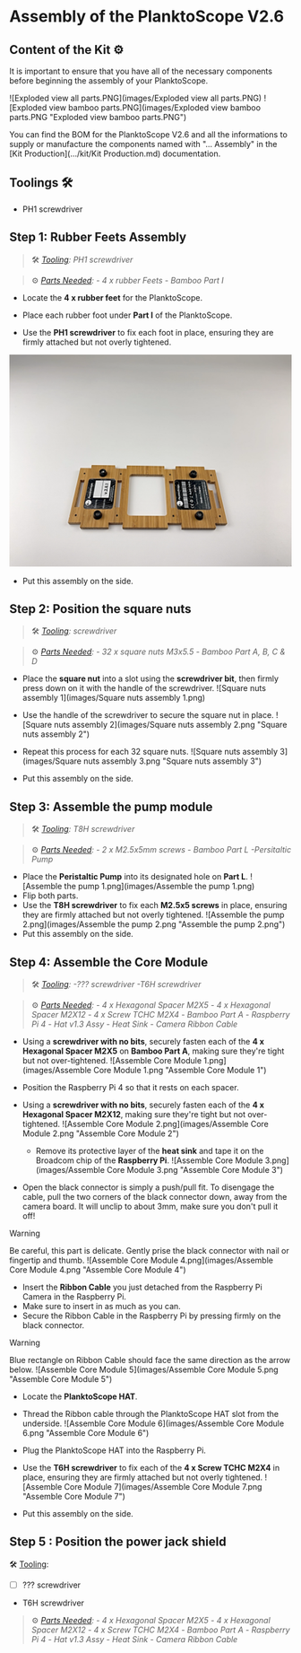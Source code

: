 
# Assembly of the PlanktoScope V2.6


## Content of the Kit :gear:


<!-- Here the idea is to be able to start with the Planktoscope Kit bought to FairScope or after achieving all the sub assembly metionned in V2.6/kit/Kit Production chapters  -->

It is important to ensure that you have all of the necessary components before beginning the assembly of your PlanktoScope.

![Exploded view all parts.PNG](images/Exploded view all parts.PNG)
![Exploded view bamboo parts.PNG](images/Exploded view bamboo parts.PNG "Exploded view bamboo parts.PNG")

You can find the BOM for the PlanktoScope V2.6 and all the informations to supply or manufacture the components named with "… Assembly" in the [Kit Production](.../kit/Kit Production.md) documentation.

## Toolings :hammer_and_wrench:
- PH1 screwdriver


## Step 1: Rubber Feets Assembly

>:hammer_and_wrench:
>_[Tooling](#toolings-hammerandwrench): PH1 screwdriver_

>:gear:
>_[Parts Needed](#content-of-the-kit-gear):_
>	_- 4 x rubber Feets_
>	_- Bamboo Part I_

* Locate the **4 x rubber feet** for the PlanktoScope.

* Place each rubber foot under **Part I** of the PlanktoScope.

* Use the **PH1 screwdriver** to fix each foot in place, ensuring they are firmly attached but not overly tightened.

![Part I with rubber feets.PNG](images/2.png)

* Put this assembly on the side.


## Step 2: Position the square nuts

>:hammer_and_wrench:
>_[Tooling](#toolings-hammerandwrench): screwdriver_

>:gear:
>_[Parts Needed](#content-of-the-kit-gear):_
>	_- 32 x square nuts M3x5.5_
>	_- Bamboo Part A, B, C & D_

* Place the **square nut** into a slot using the **screwdriver bit**, then firmly press down on it with the handle of the screwdriver.
![Square nuts assembly 1](images/Square nuts assembly 1.png)
  
* Use the handle of the screwdriver to secure the square nut in place.
![Square nuts assembly 2](images/Square nuts assembly 2.png "Square nuts assembly 2")

* Repeat this process for each 32 square nuts.
![Square nuts assembly 3](images/Square nuts assembly 3.png "Square nuts assembly 3")

* Put this assembly on the side.

## Step 3: Assemble the pump module

>:hammer_and_wrench:
>_[Tooling](#toolings-hammerandwrench): T8H screwdriver_

>:gear:
>_[Parts Needed](#content-of-the-kit-gear):_
>	_- 2 x M2.5x5mm screws_
>	_- Bamboo Part L_
>	_-Persitaltic Pump_


* Place the **Peristaltic Pump** into its designated hole on **Part L**.
![Assemble the pump 1.png](images/Assemble the pump 1.png)
* Flip both parts.
* Use the **T8H screwdriver** to fix each **M2.5x5 screws** in place, ensuring they are firmly attached but not overly tightened.
![Assemble the pump 2.png](images/Assemble the pump 2.png "Assemble the pump 2.png")
* Put this assembly on the side.

## Step 4: Assemble the Core Module

>:hammer_and_wrench:
>_[Tooling](#toolings-hammerandwrench):_
>	_-??? screwdriver_
>	_-T6H screwdriver_

>:gear:
>_[Parts Needed](#content-of-the-kit-gear):_
>	_- 4 x Hexagonal Spacer M2X5_
>	_- 4 x Hexagonal Spacer M2X12_
>	_- 4 x Screw TCHC M2X4_
>	_- Bamboo Part A_
>	_- Raspberry Pi 4_
>	_- Hat v1.3 Assy_
>	_- Heat Sink_
> 	_- Camera Ribbon Cable_

* Using a **screwdriver with no bits**, securely fasten each of the **4 x Hexagonal Spacer M2X5** on **Bamboo Part A**, making sure they're tight but not over-tightened.
![Assemble Core Module 1.png](images/Assemble Core Module 1.png "Assemble Core Module 1")

* Position the Raspberry Pi 4 so that it rests on each spacer.
* Using a **screwdriver with no bits**, securely fasten each of the **4 x Hexagonal Spacer M2X12**, making sure they're tight but not over-tightened.
![Assemble Core Module 2.png](images/Assemble Core Module 2.png "Assemble Core Module 2")

  * Remove its protective layer of the **heat sink** and tape it on the Broadcom chip of the **Raspberry Pi**.
![Assemble Core Module 3.png](images/Assemble Core Module 3.png "Assemble Core Module 3")

* Open the black connector is simply a push/pull fit. To disengage the cable, pull the two corners of the black connector down, away from the camera board. It will unclip to about 3mm, make sure you don't pull it off!

>[!WARNING]
>Be careful, this part is delicate. Gently prise the black connector with nail or fingertip and thumb.
![Assemble Core Module 4.png](images/Assemble Core Module 4.png "Assemble Core Module 4")

* Insert the **Ribbon Cable** you just detached from the Raspberry Pi Camera in the Raspberry Pi. 
* Make sure to insert in as much as you can.
* Secure the Ribbon Cable in the Raspberry Pi by pressing firmly on the black connector.

>[!WARNING]
>Blue rectangle on Ribbon Cable should face the same direction as the arrow below.
![Assemble Core Module 5](images/Assemble Core Module 5.png "Assemble Core Module 5")


* Locate the **PlanktoScope HAT**.
* Thread the Ribbon cable through the PlanktoScope HAT slot from the underside.
![Assemble Core Module 6](images/Assemble Core Module 6.png "Assemble Core Module 6")

* Plug the PlanktoScope HAT into the Raspberry Pi.
* Use the **T6H screwdriver** to fix each of the **4 x Screw TCHC M2X4** in place, ensuring they are firmly attached but not overly tightened.
![Assemble Core Module 7](images/Assemble Core Module 7.png "Assemble Core Module 7")
* Put this assembly on the side.

## Step 5 : Position the power jack shield
:hammer_and_wrench:
[Tooling](#toolings-hammerandwrench):
- [ ] ??? screwdriver
- T6H screwdriver

>:gear:
>_[Parts Needed](#content-of-the-kit-gear):_
>	_- 4 x Hexagonal Spacer M2X5_
>	_- 4 x Hexagonal Spacer M2X12_
>	_- 4 x Screw TCHC M2X4_
>	_- Bamboo Part A_
>	_- Raspberry Pi 4_
>	_- Hat v1.3 Assy_
>	_- Heat Sink_
> 	_- Camera Ribbon Cable_
